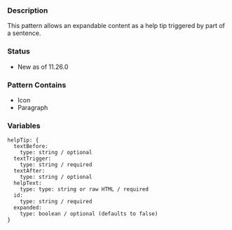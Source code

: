 ### Description
This pattern allows an expandable content as a help tip triggered by part of a sentence. 

### Status
* New as of 11.26.0

### Pattern Contains
* Icon
* Paragraph

### Variables
~~~
helpTip: {
  textBefore: 
    type: string / optional
  textTrigger: 
    type: string / required
  textAfter:
    type: string / optional
  helpText:
    type: type: string or raw HTML / required
  id: 
    type: string / required
  expanded: 
    type: boolean / optional (defaults to false)
}
~~~

